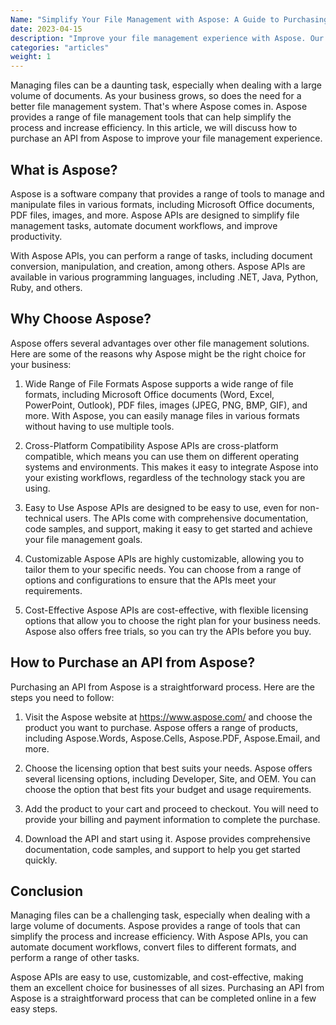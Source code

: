 ```yaml
---
Name: "Simplify Your File Management with Aspose: A Guide to Purchasing an API"
date: 2023-04-15
description: "Improve your file management experience with Aspose. Our guide to purchasing an API simplifies the process and automates your document workflows."
categories: "articles"
weight: 1
---
```


Managing files can be a daunting task, especially when dealing with a large volume of documents. As your business grows, so does the need for a better file management system. That's where Aspose comes in. Aspose provides a range of file management tools that can help simplify the process and increase efficiency. In this article, we will discuss how to purchase an API from Aspose to improve your file management experience.

## What is Aspose?

Aspose is a software company that provides a range of tools to manage and manipulate files in various formats, including Microsoft Office documents, PDF files, images, and more. Aspose APIs are designed to simplify file management tasks, automate document workflows, and improve productivity.

With Aspose APIs, you can perform a range of tasks, including document conversion, manipulation, and creation, among others. Aspose APIs are available in various programming languages, including .NET, Java, Python, Ruby, and others.

## Why Choose Aspose?

Aspose offers several advantages over other file management solutions. Here are some of the reasons why Aspose might be the right choice for your business:

1. Wide Range of File Formats
Aspose supports a wide range of file formats, including Microsoft Office documents (Word, Excel, PowerPoint, Outlook), PDF files, images (JPEG, PNG, BMP, GIF), and more. With Aspose, you can easily manage files in various formats without having to use multiple tools.

2. Cross-Platform Compatibility
Aspose APIs are cross-platform compatible, which means you can use them on different operating systems and environments. This makes it easy to integrate Aspose into your existing workflows, regardless of the technology stack you are using.

3. Easy to Use
Aspose APIs are designed to be easy to use, even for non-technical users. The APIs come with comprehensive documentation, code samples, and support, making it easy to get started and achieve your file management goals.

4. Customizable
Aspose APIs are highly customizable, allowing you to tailor them to your specific needs. You can choose from a range of options and configurations to ensure that the APIs meet your requirements.

5. Cost-Effective
Aspose APIs are cost-effective, with flexible licensing options that allow you to choose the right plan for your business needs. Aspose also offers free trials, so you can try the APIs before you buy.

## How to Purchase an API from Aspose?

Purchasing an API from Aspose is a straightforward process. Here are the steps you need to follow:

1. Visit the Aspose website at https://www.aspose.com/ and choose the product you want to purchase. Aspose offers a range of products, including Aspose.Words, Aspose.Cells, Aspose.PDF, Aspose.Email, and more.

2. Choose the licensing option that best suits your needs. Aspose offers several licensing options, including Developer, Site, and OEM. You can choose the option that best fits your budget and usage requirements.

3. Add the product to your cart and proceed to checkout. You will need to provide your billing and payment information to complete the purchase.

4. Download the API and start using it. Aspose provides comprehensive documentation, code samples, and support to help you get started quickly.

## Conclusion

Managing files can be a challenging task, especially when dealing with a large volume of documents. Aspose provides a range of tools that can simplify the process and increase efficiency. With Aspose APIs, you can automate document workflows, convert files to different formats, and perform a range of other tasks.

Aspose APIs are easy to use, customizable, and cost-effective, making them an excellent choice for businesses of all sizes. Purchasing an API from Aspose is a straightforward process that can be completed online in a few easy steps.

